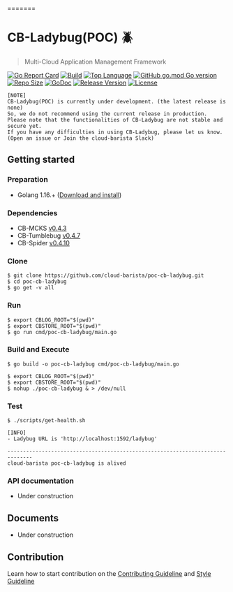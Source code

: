 =======
# CB-Ladybug(POC) :beetle:
> Multi-Cloud Application Management Framework

[![Go Report Card](https://goreportcard.com/badge/github.com/cloud-barista/poc-cb-ladybug)](https://goreportcard.com/report/github.com/cloud-barista/poc-cb-ladybug)
[![Build](https://img.shields.io/github/workflow/status/cloud-barista/poc-cb-ladybug/Build%20amd64%20container%20image)](https://github.com/cloud-barista/poc-cb-ladybug/actions?query=workflow%3A%22Build+amd64+container+image%22)
[![Top Language](https://img.shields.io/github/languages/top/cloud-barista/poc-cb-ladybug)](https://github.com/cloud-barista/poc-cb-ladybug/search?l=go)
[![GitHub go.mod Go version](https://img.shields.io/github/go-mod/go-version/cloud-barista/poc-cb-ladybug?label=go.mod)](https://github.com/cloud-barista/poc-cb-ladybug/blob/master/go.mod)
[![Repo Size](https://img.shields.io/github/repo-size/cloud-barista/poc-cb-ladybug)](#)
[![GoDoc](https://godoc.org/github.com/cloud-barista/poc-cb-ladybug?status.svg)](https://pkg.go.dev/github.com/cloud-barista/poc-cb-ladybug@master)
[![Release Version](https://img.shields.io/github/v/release/cloud-barista/poc-cb-ladybug?color=blue)](https://github.com/cloud-barista/poc-cb-ladybug/releases/latest)
[![License](https://img.shields.io/github/license/cloud-barista/poc-cb-ladybug?color=blue)](https://github.com/cloud-barista/poc-cb-ladybug/blob/master/LICENSE)

```
[NOTE]
CB-Ladybug(POC) is currently under development. (the latest release is none) 
So, we do not recommend using the current release in production.
Please note that the functionalities of CB-Ladybug are not stable and secure yet.
If you have any difficulties in using CB-Ladybug, please let us know.
(Open an issue or Join the cloud-barista Slack)
```

## Getting started

### Preparation

* Golang 1.16.+ ([Download and install](https://golang.org/doc/install))

### Dependencies

* CB-MCKS [v0.4.3](https://github.com/cloud-barista/cb-mcks/releases/tag/v0.4.3)
* CB-Tumblebug [v0.4.7](https://github.com/cloud-barista/cb-tumblebug/releases/tag/v0.4.7)
* CB-Spider [v0.4.10](https://github.com/cloud-barista/cb-spider/releases/tag/v0.4.10)


### Clone

```
$ git clone https://github.com/cloud-barista/poc-cb-ladybug.git
$ cd poc-cb-ladybug
$ go get -v all
```

### Run 

```
$ export CBLOG_ROOT="$(pwd)"
$ export CBSTORE_ROOT="$(pwd)"
$ go run cmd/poc-cb-ladybug/main.go
```

### Build and Execute

```
$ go build -o poc-cb-ladybug cmd/poc-cb-ladybug/main.go
```

```
$ export CBLOG_ROOT="$(pwd)"
$ export CBSTORE_ROOT="$(pwd)"
$ nohup ./poc-cb-ladybug & > /dev/null
```

### Test

```
$ ./scripts/get-health.sh

[INFO]
- Ladybug URL is 'http://localhost:1592/ladybug'

------------------------------------------------------------------------------
cloud-barista poc-cb-ladybug is alived
```

### API documentation

* Under construction

## Documents

* Under construction


## Contribution
Learn how to start contribution on the [Contributing Guideline](https://github.com/cloud-barista/docs/tree/master/contributing) and [Style Guideline](https://github.com/cloud-barista/poc-cb-ladybug/blob/master/STYLE_GUIDE.md)

